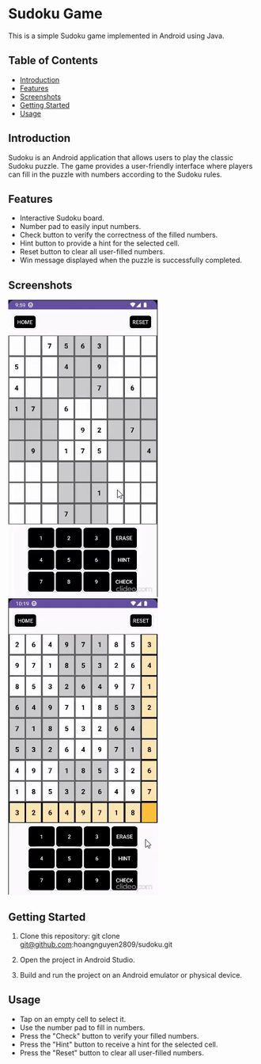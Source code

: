 # Sudoku Game

This is a simple Sudoku game implemented in Android using Java.

## Table of Contents

- [Introduction](#introduction)
- [Features](#features)
- [Screenshots](#screenshots)
- [Getting Started](#getting-started)
- [Usage](#usage)

## Introduction

Sudoku is an Android application that allows users to play the classic Sudoku puzzle. The game provides a user-friendly interface where players can fill in the puzzle with numbers according to the Sudoku rules.

## Features

- Interactive Sudoku board.
- Number pad to easily input numbers.
- Check button to verify the correctness of the filled numbers.
- Hint button to provide a hint for the selected cell.
- Reset button to clear all user-filled numbers.
- Win message displayed when the puzzle is successfully completed.

## Screenshots

![GIF](./ss1.gif)
![GIF](./ss2.gif)


## Getting Started

1. Clone this repository:
   git clone git@github.com:hoangnguyen2809/sudoku.git

2. Open the project in Android Studio.
3. Build and run the project on an Android emulator or physical device.


## Usage

- Tap on an empty cell to select it.
- Use the number pad to fill in numbers.
- Press the "Check" button to verify your filled numbers.
- Press the "Hint" button to receive a hint for the selected cell.
- Press the "Reset" button to clear all user-filled numbers.

